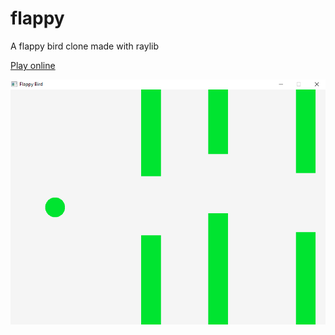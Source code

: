 # flappy
A flappy bird clone made with raylib

[Play online](https://stevones.itch.io/flappy)

![Screenshot](screenshot.png)
